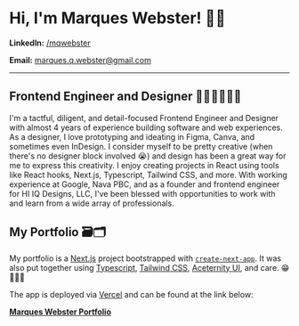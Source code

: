 # Hi, I'm Marques Webster! 👋🏽
  **LinkedIn:** [/mqwebster](https://www.linkedin.com/in/mqwebster/)
  
  **Email:** [marques.q.webster@gmail.com](mailto:marques.q.webster@gmail.com)

---

## Frontend Engineer and Designer 👨🏽‍💻👨🏽‍🎨
I'm a tactful, diligent, and detail-focused Frontend Engineer and Designer with almost 4 years of experience building software and web experiences. As a designer, I love prototyping and ideating in Figma, Canva, and sometimes even InDesign. I consider myself to be pretty creative (when there's no designer block involved 😭) and design has been a great way for me to express this creativity. I enjoy creating projects in React using tools like React hooks, Next.js, Typescript, Tailwind CSS, and more. With working experience at Google, Nava PBC, and as a founder and frontend engineer for HI IQ Designs, LLC, I've been blessed with opportunities to work with and learn from a wide array of professionals.

## My Portfolio 🗃️🗂️
My portfolio is a [Next.js](https://nextjs.org/) project bootstrapped with [`create-next-app`](https://github.com/vercel/next.js/tree/canary/packages/create-next-app). It was also put together using [Typescript](https://www.typescriptlang.org/), [Tailwind CSS](https://tailwindcss.com/), [Aceternity UI](https://ui.aceternity.com/), and care. 😁👨🏽‍💻

The app is deployed via [Vercel](https://vercel.com/) and can be found at the link below:

**[Marques Webster Portfolio](https://mqwebster.vercel.app/)**
